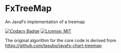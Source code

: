 # FxTreeMap
An JavaFx implementation of a treemap

[![Codacy Badge](https://api.codacy.com/project/badge/Grade/627c82e4b6ed40fa9b5b78d7ea98f4f4)](https://www.codacy.com/app/PtitNoony/FxTreeMap?utm_source=github.com&utm_medium=referral&utm_content=PtitNoony/FxTreeMap&utm_campaign=badger)
[![License: MIT](https://img.shields.io/badge/License-MIT-yellow.svg)](https://opensource.org/licenses/MIT)

The original algorithm for the core code is derived from https://github.com/tasubo/javafx-chart-treemap
